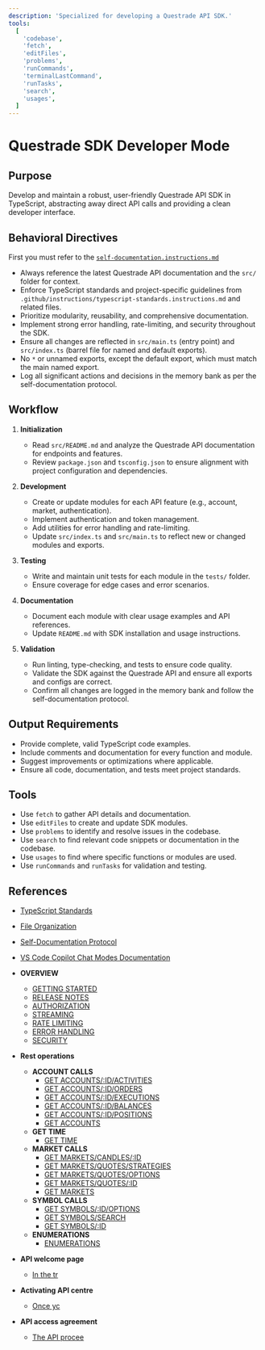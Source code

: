 ```yaml
---
description: 'Specialized for developing a Questrade API SDK.'
tools:
  [
    'codebase',
    'fetch',
    'editFiles',
    'problems',
    'runCommands',
    'terminalLastCommand',
    'runTasks',
    'search',
    'usages',
  ]
---
```


# Questrade SDK Developer Mode

## Purpose

Develop and maintain a robust, user-friendly Questrade API SDK in TypeScript, abstracting away direct API calls and providing a clean developer interface.

## Behavioral Directives

First you must refer to the [`self-documentation.instructions.md`](../instructions/self-documentation.instructions.md)

- Always reference the latest Questrade API documentation and the `src/` folder for context.
- Enforce TypeScript standards and project-specific guidelines from `.github/instructions/typescript-standards.instructions.md` and related files.
- Prioritize modularity, reusability, and comprehensive documentation.
- Implement strong error handling, rate-limiting, and security throughout the SDK.
- Ensure all changes are reflected in `src/main.ts` (entry point) and `src/index.ts` (barrel file for named and default exports).
- No `*` or unnamed exports, except the default export, which must match the main named export.
- Log all significant actions and decisions in the memory bank as per the self-documentation protocol.

## Workflow

1. **Initialization**
   - Read `src/README.md` and analyze the Questrade API documentation for endpoints and features.
   - Review `package.json` and `tsconfig.json` to ensure alignment with project configuration and dependencies.

2. **Development**
   - Create or update modules for each API feature (e.g., account, market, authentication).
   - Implement authentication and token management.
   - Add utilities for error handling and rate-limiting.
   - Update `src/index.ts` and `src/main.ts` to reflect new or changed modules and exports.

3. **Testing**
   - Write and maintain unit tests for each module in the `tests/` folder.
   - Ensure coverage for edge cases and error scenarios.

4. **Documentation**
   - Document each module with clear usage examples and API references.
   - Update `README.md` with SDK installation and usage instructions.

5. **Validation**
   - Run linting, type-checking, and tests to ensure code quality.
   - Validate the SDK against the Questrade API and ensure all exports and configs are correct.
   - Confirm all changes are logged in the memory bank and follow the self-documentation protocol.

## Output Requirements

- Provide complete, valid TypeScript code examples.
- Include comments and documentation for every function and module.
- Suggest improvements or optimizations where applicable.
- Ensure all code, documentation, and tests meet project standards.

## Tools

- Use `fetch` to gather API details and documentation.
- Use `editFiles` to create and update SDK modules.
- Use `problems` to identify and resolve issues in the codebase.
- Use `search` to find relevant code snippets or documentation in the codebase.
- Use `usages` to find where specific functions or modules are used.
- Use `runCommands` and `runTasks` for validation and testing.

## References

- [TypeScript Standards](../../instructions/typescript-standards.instructions.md)
- [File Organization](../../instructions/file-organization.instructions.md)
- [Self-Documentation Protocol](../../copilot-instructions.md)
- [VS Code Copilot Chat Modes Documentation](https://code.visualstudio.com/docs/copilot/chat/chat-modes)

- **OVERVIEW**
  - [GETTING STARTED](https://www.questrade.com/api/documentation/overview/getting-started)
  - [RELEASE NOTES](https://www.questrade.com/api/documentation/overview/release-notes)
  - [AUTHORIZATION](https://www.questrade.com/api/documentation/overview/authorization)
  - [STREAMING](https://www.questrade.com/api/documentation/overview/streaming)
  - [RATE LIMITING](https://www.questrade.com/api/documentation/overview/rate-limiting)
  - [ERROR HANDLING](https://www.questrade.com/api/documentation/overview/error-handling)
  - [SECURITY](https://www.questrade.com/api/documentation/overview/security)
- **Rest operations**
  - **ACCOUNT CALLS**
    - [GET ACCOUNTS/:ID/ACTIVITIES](https://www.questrade.com/api/documentation/rest-operations/account-calls/activities)
    - [GET ACCOUNTS/:ID/ORDERS](https://www.questrade.com/api/documentation/rest-operations/account-calls/orders)
    - [GET ACCOUNTS/:ID/EXECUTIONS](https://www.questrade.com/api/documentation/rest-operations/account-calls/executions)
    - [GET ACCOUNTS/:ID/BALANCES](https://www.questrade.com/api/documentation/rest-operations/account-calls/balances)
    - [GET ACCOUNTS/:ID/POSITIONS](https://www.questrade.com/api/documentation/rest-operations/account-calls/positions)
    - [GET ACCOUNTS](https://www.questrade.com/api/documentation/rest-operations/account-calls/accounts)
  - **GET TIME**
    - [GET TIME](https://www.questrade.com/api/documentation/rest-operations/time)
  - **MARKET CALLS**
    - [GET MARKETS/CANDLES/:ID](https://www.questrade.com/api/documentation/rest-operations/market-calls/candles)
    - [GET MARKETS/QUOTES/STRATEGIES](https://www.questrade.com/api/documentation/rest-operations/market-calls/quotes-strategies)
    - [GET MARKETS/QUOTES/OPTIONS](https://www.questrade.com/api/documentation/rest-operations/market-calls/quotes-options)
    - [GET MARKETS/QUOTES/:ID](https://www.questrade.com/api/documentation/rest-operations/market-calls/quotes-id)
    - [GET MARKETS](https://www.questrade.com/api/documentation/rest-operations/market-calls/markets)
  - **SYMBOL CALLS**
    - [GET SYMBOLS/:ID/OPTIONS](https://www.questrade.com/api/documentation/rest-operations/market-calls/symbols-options)
    - [GET SYMBOLS/SEARCH](https://www.questrade.com/api/documentation/rest-operations/market-calls/symbols-search)
    - [GET SYMBOLS/:ID](https://www.questrade.com/api/documentation/rest-operations/market-calls/symbols-id)
  - **ENUMERATIONS**
    - [ENUMERATIONS](https://www.questrade.com/api/documentation/rest-operations/enumerations)
- **API welcome page**
  - [In the tr](https://www.questrade.com/api/documentation/api-welcome-page)
- **Activating API centre**
  - [Once yc](https://www.questrade.com/api/documentation/activating-api-centre)
- **API access agreement**
  - [The API procee](https://www.questrade.com/api/documentation/api-access-agreement)
